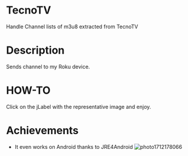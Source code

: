 # TecnoTV
Handle Channel lists of m3u8 extracted from TecnoTV

# Description
Sends channel to my Roku device. 
# HOW-TO
Click on the jLabel with the representative image and enjoy.
# Achievements
* It even works on Android thanks to JRE4Android
![photo1712178066](https://github.com/aayes89/TecnoTV/assets/72238104/cd6e07a1-ba43-4194-bba3-c47529ba54a6)
